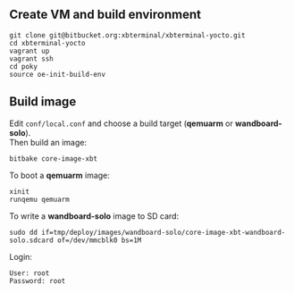 ## Create VM and build environment

```
git clone git@bitbucket.org:xbterminal/xbterminal-yocto.git
cd xbterminal-yocto
vagrant up
vagrant ssh
cd poky
source oe-init-build-env
```

## Build image

Edit `conf/local.conf` and choose a build target (**qemuarm** or **wandboard-solo**).  
Then build an image:

```
bitbake core-image-xbt
```

To boot a **qemuarm** image:

```
xinit
runqemu qemuarm
```

To write a **wandboard-solo** image to SD card:

```
sudo dd if=tmp/deploy/images/wandboard-solo/core-image-xbt-wandboard-solo.sdcard of=/dev/mmcblk0 bs=1M
```

Login:

```
User: root  
Password: root
```
